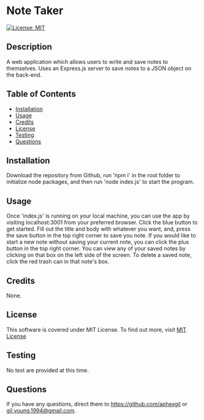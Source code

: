 # Note Taker

[![License: MIT](https://img.shields.io/badge/License-MIT-yellow.svg)](https://opensource.org/licenses/MIT)

## Description

A web application which allows users to write and save notes to themselves. Uses an Express.js server to save notes to a JSON object on the back-end.

## Table of Contents

- [Installation](#installation)
- [Usage](#usage)
- [Credits](#credits)
- [License](#license)
- [Testing](#testing)
- [Questions](#questions)

## Installation

Download the repository from Github, run 'npm i' in the root folder to initialize node packages, and then run 'node index.js' to start the program.

## Usage

Once 'index.js' is running on your local machine, you can use the app by visiting localhost:3001 from your preferred browser. Click the blue button to get started. Fill out the title and body with whatever you want, and, press the save button in the top right corner to save you note. If you would like to start a new note without saving your current note, you can click the plus button in the top right corner. You can view any of your saved notes by clicking on that box on the left side of the screen. To delete a saved note, click the red trash can in that note's box.

## Credits

None.

## License

  This software is covered under MIT License. To find out more, visit [MIT License](https://opensource.org/licenses/MIT)

## Testing

No test are provided at this time.

## Questions

If you have any questions, direct them to https://github.com/aphexgil or gil.young.1994@gmail.com.

